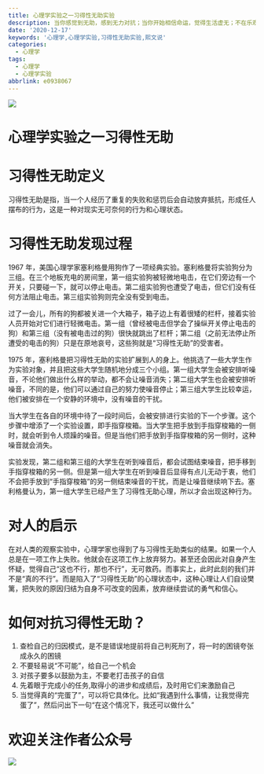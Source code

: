 ```yaml
---
title: 心理学实验之一习得性无助实验
description: 当你感觉到无助，感到无力对抗；当你开始相信命运，觉得生活虚无；不在乐观，仿佛一切都是徒劳。这可能是你得了习得性无助的结果
date: '2020-12-17'
keywords: '心理学,心理学实验,习得性无助实验,熙文说'
categories:
  - 心理学
tags:
  - 心理学
  - 心理学实验
abbrlink: e0938067
---
```

![](https://imgkr2.cn-bj.ufileos.com/a54c6ee2-bc55-4079-ac4c-ac5f0e3547af.jpg?UCloudPublicKey=TOKEN_8d8b72be-579a-4e83-bfd0-5f6ce1546f13&Signature=zBDCp%252BuoOJqDjVkCbFLesg6UMdo%253D&Expires=1608285418)
# 心理学实验之一习得性无助

# 习得性无助定义

习得性无助是指，当一个人经历了重复的失败和惩罚后会自动放弃抵抗，形成任人摆布的行为，这是一种对现实无可奈何的行为和心理状态。

# 习得性无助发现过程

1967 年，美国心理学家塞利格曼用狗作了一项经典实验。塞利格曼将实验狗分为三组。在三个地板充电的房间里，第一组实验狗被轻微地电击，在它们旁边有一个开关，只要碰一下，就可以停止电击。第二组实验狗也遭受了电击，但它们没有任何方法阻止电击。第三组实验狗则完全没有受到电击。

过了一会儿，所有的狗都被关进一个大箱子，箱子边上有着很矮的栏杆，接着实验人员开始对它们进行轻微电击。第一组（曾经被电击但学会了操纵开关停止电击的狗）和第三组（没有被电击过的狗）很快就跳出了栏杆；第二组（之前无法停止所遭受的电击的狗）只是在原地哀号，这些狗就是“习得性无助”的受害者。

1975 年，塞利格曼把习得性无助的实验扩展到人的身上。他挑选了一些大学生作为实验对象，并且把这些大学生随机地分成三个小组。第一组大学生会被安排听噪音，不论他们做出什么样的举动，都不会让噪音消失；第二组大学生也会被安排听噪音，不同的是，他们可以通过自己的努力使噪音停止；第三组大学生比较幸运，他们被安排在一个安静的环境中，没有噪音的干扰。

当大学生在各自的环境中待了一段时间后，会被安排进行实验的下一个步骤。这个步骤中增添了一个实验设置，即手指穿梭箱。当大学生把手放到手指穿梭箱的一侧时，就会听到令人烦躁的噪音。但是当他们把手放到手指穿梭箱的另一侧时，这种噪音就会消失。

实验发现，第二组和第三组的大学生在听到噪音后，都会试图结束噪音，把手移到手指穿梭箱的另一侧。但是第一组大学生在听到噪音后显得有点儿无动于衷，他们不会把手放到“手指穿梭箱”的另一侧结束噪音的干扰，而是让噪音继续响下去。塞利格曼认为，第一组大学生已经产生了习得性无助心理，所以才会出现这种行为。

# 对人的启示

在对人类的观察实验中，心理学家也得到了与习得性无助类似的结果。如果一个人总是在一项工作上失败。他就会在这项工作上放弃努力。甚至还会因此对自身产生怀疑，觉得自己“这也不行，那也不行”，无可救药。而事实上，此时此刻的我们并不是“真的不行”。而是陷入了“习得性无助”的心理状态中，这种心理让人们自设樊篱，把失败的原因归结为自身不可改变的因素，放弃继续尝试的勇气和信心。

# 如何对抗习得性无助？
1. 查检自己的归因模式，是不是错误地提前将自己判死刑了，将一时的困镜夸张成永久的困镜
2. 不要轻易说“不可能”，给自己一个机会
3. 对孩子要多以鼓励为主，不要老打击孩子的自信
4. 先着眼于完成小的任务,取得小的进步和成绩后，及时用它们来激励自己
5. 当觉得真的“完蛋了”，可以将它具体化。比如“我遇到什么事情，让我觉得完蛋了”，然后问出下一句“在这个情况下，我还可以做什么”

# 欢迎关注作者公众号
![](https://gitee.com/xyzxiaoxi/picture/raw/master/2021-1-7/1610018774805-qrcode_for_gh_c467e04f3857_258.jpg)